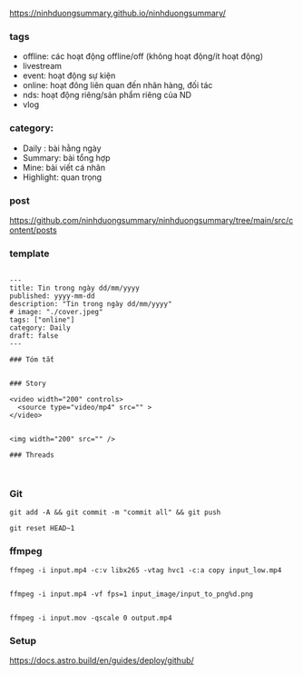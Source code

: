 https://ninhduongsummary.github.io/ninhduongsummary/



### tags

- offline: các hoạt động offline/off (không hoạt động/ít hoạt động)
- livestream
- event: hoạt động sự kiện
- online: hoạt đông liên quan đến nhãn hàng, đối tác 
- nds: hoạt động riêng/sản phẩm riêng của ND 
- vlog


### category: 

- Daily : bài hằng ngày 
- Summary: bài tổng hợp
- Mine: bài viết cá nhân
- Highlight: quan trọng

### post 

https://github.com/ninhduongsummary/ninhduongsummary/tree/main/src/content/posts


### template 

```

---
title: Tin trong ngày dd/mm/yyyy
published: yyyy-mm-dd
description: "Tin trong ngày dd/mm/yyyy"
# image: "./cover.jpeg"
tags: ["online"]
category: Daily
draft: false
---

### Tóm tắt 


### Story

<video width="200" controls>
  <source type="video/mp4" src="" >
</video>


<img width="200" src="" />

### Threads 



```




### Git 

```
git add -A && git commit -m "commit all" && git push 

git reset HEAD~1 

```


### ffmpeg

```
ffmpeg -i input.mp4 -c:v libx265 -vtag hvc1 -c:a copy input_low.mp4


ffmpeg -i input.mp4 -vf fps=1 input_image/input_to_png%d.png


ffmpeg -i input.mov -qscale 0 output.mp4

```

### Setup 



https://docs.astro.build/en/guides/deploy/github/
